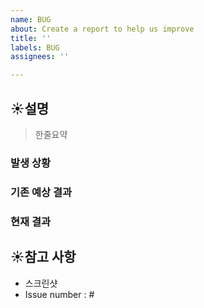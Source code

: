 ```yaml
---
name: BUG
about: Create a report to help us improve
title: ''
labels: BUG
assignees: ''

---
```


## ☀️설명
> 한줄요약

### 발생 상황

### 기존 예상 결과

### 현재 결과

## ☀️참고 사항
- 스크린샷
- Issue number : #
